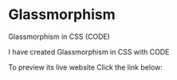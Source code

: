 # Glassmorphism
Glassmorphism in CSS (CODE)

I have created Glassmorphism in CSS with CODE

To preview its live website
Click the link below:
